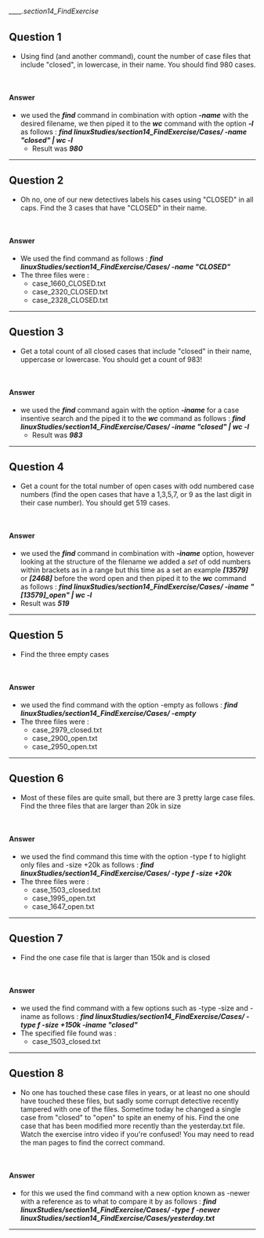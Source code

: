 ###### ____.section14_FindExercise

## Question 1

* Using find (and another command), count the number of case files that include "closed", in lowercase, in their name. You should find 980 cases.

<br>

#### Answer

* we used the **_find_** command in combination with option **_-name_** with the desired filename, we then piped it to the **_wc_** command with the option **_-l_** as follows : **_find linuxStudies/section14_FindExercise/Cases/ -name "*closed*" | wc -l_** 
    * Result was **_980_**

---

## Question 2

* Oh no, one of our new detectives labels his cases using "CLOSED" in all caps.  Find the 3 cases that have "CLOSED" in their name.

<br>

#### Answer

* We used the find command as follows : **_find linuxStudies/section14_FindExercise/Cases/ -name "*CLOSED*"_**
* The three files were :
    * case_1660_CLOSED.txt
    * case_2320_CLOSED.txt
    * case_2328_CLOSED.txt

---

## Question 3

* Get a total count of all closed cases that include "closed" in their name, uppercase or lowercase.   You should get a count of 983!

<br>

#### Answer

* we used the **_find_** command again with the option **_-iname_** for a case insentive search and the piped it to the **_wc_** command as follows :  **_find linuxStudies/section14_FindExercise/Cases/ -iname "*closed*" | wc -l_**
    * Result was **_983_**
---

## Question 4

* Get a count for the total number of open cases with odd numbered case numbers (find the open cases that have a 1,3,5,7, or 9 as the last digit in their case number).  You should get 519 cases.

<br>

#### Answer

* we used the **_find_** command in combination with **_-iname_** option, however looking at the structure of the filename we added a _set_ of odd numbers within brackets as in a range but this time as a set an example **_[13579]_** or **_[2468]_** before the word open and then piped it to the **_wc_** command as follows : **_find linuxStudies/section14_FindExercise/Cases/ -iname "*[13579]_open*" | wc -l_**
* Result was **_519_**

---

## Question 5

* Find the three empty cases

<br>

#### Answer

* we used the find command with the option -empty as follows : **_find linuxStudies/section14_FindExercise/Cases/ -empty_**
* The three files were :
    * case_2979_closed.txt
    * case_2900_open.txt
    * case_2950_open.txt
---

## Question 6

* Most of these files are quite small, but there are 3 pretty large case files.  Find the three files that are larger than 20k in size

<br>

#### Answer

* we used the find command this time with the option -type f to higlight only files and -size +20k as follows : **_find linuxStudies/section14_FindExercise/Cases/ -type f -size +20k_**
* The three files were :
    * case_1503_closed.txt
    * case_1995_open.txt
    * case_1647_open.txt

---

## Question 7

* Find the one case file that is larger than 150k and is closed

<br>

#### Answer

* we used the find command with a few options such as -type -size and -iname as follows : **_find linuxStudies/section14_FindExercise/Cases/ -type f -size +150k -iname "*closed*"_**
* The specified file found was :
    * case_1503_closed.txt

---

## Question 8

* No one has touched these case files in years, or at least no one should have touched these files, but sadly some corrupt detective recently tampered with one of the files. Sometime today he changed a single case from "closed" to "open" to spite an enemy of his.   Find the one case that has been modified more recently than the yesterday.txt file.  Watch the exercise intro video if you're confused!   You may need to read the man pages to find the correct command.

<br>

#### Answer

* for this we used the find command with a new option known as -newer with a reference as to what to compare it by as follows : **_find linuxStudies/section14_FindExercise/Cases/ -type f -newer linuxStudies/section14_FindExercise/Cases/yesterday.txt_**

---
